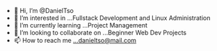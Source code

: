 - 👋 Hi, I’m @DanielTso
- 👀 I’m interested in ...Fullstack Development and Linux Administration
- 🌱 I’m currently learning ...Project Management
- 💞️ I’m looking to collaborate on ...Beginner Web Dev Projects
- 📫 How to reach me ...danieltso@mail.com

<!---
DanielTso/DanielTso is a ✨ special ✨ repository because its `README.md` (this file) appears on your GitHub profile.
You can click the Preview link to take a look at your changes.
--->
